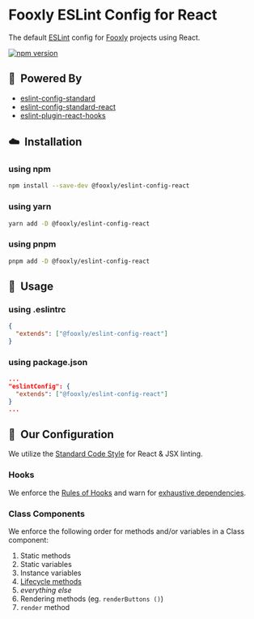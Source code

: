 # Fooxly ESLint Config for React

The default [ESLint](https://www.github.com/eslint/eslint) config for [Fooxly](https://www.fooxly.com) projects using React.

[![npm version](https://img.shields.io/npm/v/@fooxly/eslint-config-react.svg?style=flat)](https://www.npmjs.com/package/@fooxly/eslint-config-react)

## :rocket:&nbsp; Powered By

- [eslint-config-standard](https://www.npmjs.com/package/eslint-config-standard)
- [eslint-config-standard-react](https://www.npmjs.com/package/eslint-config-standard-react)
- [eslint-plugin-react-hooks](https://www.npmjs.com/package/eslint-plugin-react-hooks)

## :cloud:&nbsp; Installation

### using npm

```sh
npm install --save-dev @fooxly/eslint-config-react
```

### using yarn

```sh
yarn add -D @fooxly/eslint-config-react
```

### using pnpm

```sh
pnpm add -D @fooxly/eslint-config-react
```

## :triangular_ruler:&nbsp; Usage

### using .eslintrc

```json
{
  "extends": ["@fooxly/eslint-config-react"]
}
```

### using package.json

```json
...
"eslintConfig": {
  "extends": ["@fooxly/eslint-config-react"]
}
...
```

## :straight_ruler:&nbsp; Our Configuration

We utilize the [Standard Code Style](https://www.npmjs.com/package/eslint-config-standard-react) for React & JSX linting.

### Hooks

We enforce the [Rules of Hooks](https://reactjs.org/docs/hooks-rules.html) and warn for [exhaustive dependencies](https://github.com/facebook/react/issues/14920#issue-413077280).

### Class Components

We enforce the following order for methods and/or variables in a Class component:

1. Static methods
2. Static variables
3. Instance variables
4. [Lifecycle methods](https://reactjs.org/docs/state-and-lifecycle.html#adding-lifecycle-methods-to-a-class)
5. *everything else*
6. Rendering methods (eg. `renderButtons ()`)
7. `render` method
